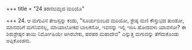 +++
title = "24 ತರಣಿಬಿಮ್ಬದ ಮರಿಯೊ"

+++
24. ಆ ಮಗುವಿನ ತೇಜಸ್ಸನ್ನು ಕಂಡು, "ಸೂರ್ಯಬಿಂಬದ ಮರಿಯೋ, ಶ್ರೇಷ್ಠ ಮಣಿ ಕೌಸ್ತುಭದ ತುಂಡೋ, ಮಾನವರಿಗೆ ಮಗನಿವನಲ್ಲ, ಮಾಯಾಲೋಕದ ಬಾಲಕನೋ, ಇವನನ್ನು ಇಲ್ಲಿ ಇರಿಸಿ ಹೋದವಳು ಯಾವಳೋ? ಈ ಶಿಶುಶ್ರೇಷ್ಠನ ತಾಯಿ ನಿರ್ಮೋಹಿಯೇ ಆಗಿರಬೇಕು, ಹರಹರ ಮಹಾದೇವ" ಎನ್ನುತ್ತ ಮಗುವನ್ನು ತೆಗೆದುಕೊಂಡು ಅಪ್ಪಿಕೊಂಡನು.